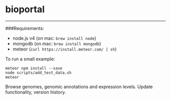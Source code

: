 # bioportal
----
###Requirements:

* node.js v4 (on mac: ```brew install node```)
* mongodb (on mac: ```brew install mongodb```)
* meteor (```curl https://install.meteor.com/ | sh```) 


To run a small example:

```
meteor npm install --save
node scripts/add_test_data.sh
meteor
```

Browse genomes, genomic annotations and expression levels. Update functionality, version history.

